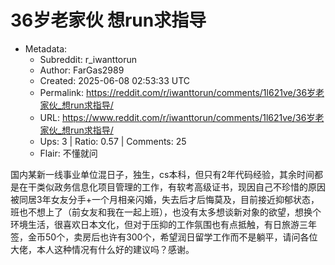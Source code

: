 # 36岁老家伙 想run求指导

- Metadata:
  - Subreddit: r_iwanttorun
  - Author: FarGas2989
  - Created: 2025-06-08 02:53:33 UTC
  - Permalink: https://reddit.com/r/iwanttorun/comments/1l621ve/36岁老家伙_想run求指导/
  - URL: https://www.reddit.com/r/iwanttorun/comments/1l621ve/36岁老家伙_想run求指导/
  - Ups: 3 | Ratio: 0.57 | Comments: 25
  - Flair: 不懂就问


国内某新一线事业单位混日子，独生，cs本科，但只有2年代码经验，其余时间都是在干类似政务信息化项目管理的工作，有软考高级证书，现因自己不珍惜的原因被同居3年女友分手+一个月相亲闪婚，失去后才后悔莫及，目前接近抑郁状态，班也不想上了（前女友和我在一起上班），也没有太多想谈新对象的欲望，想换个环境生活，很喜欢日本文化，但对于压抑的工作氛围也有点抵触，有日旅游三年签，金币50个，卖房后也许有300个，希望润日留学工作而不是躺平，请问各位大佬，本人这种情况有什么好的建议吗？感谢。

